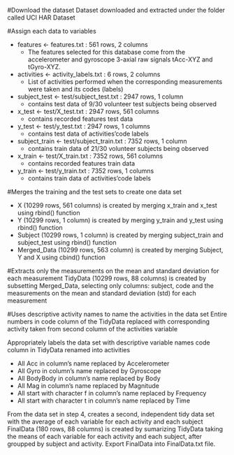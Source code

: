 #Download the dataset
	Dataset downloaded and extracted under the folder called UCI HAR Dataset

#Assign each data to variables
- features <- features.txt : 561 rows, 2 columns
	- The features selected for this database come from the accelerometer and gyroscope 3-axial raw signals tAcc-XYZ and tGyro-XYZ.
- activities <- activity_labels.txt : 6 rows, 2 columns
	- List of activities performed when the corresponding measurements were taken and its codes (labels)
- subject_test <- test/subject_test.txt : 2947 rows, 1 column
	- contains test data of 9/30 volunteer test subjects being observed
- x_test <- test/X_test.txt : 2947 rows, 561 columns
	- contains recorded features test data
- y_test <- test/y_test.txt : 2947 rows, 1 columns
	- contains test data of activities’code labels
- subject_train <- test/subject_train.txt : 7352 rows, 1 column
	- contains train data of 21/30 volunteer subjects being observed
- x_train <- test/X_train.txt : 7352 rows, 561 columns
	- contains recorded features train data
- y_train <- test/y_train.txt : 7352 rows, 1 columns
	- contains train data of activities’code labels

#Merges the training and the test sets to create one data set
- X (10299 rows, 561 columns) is created by merging x_train and x_test using rbind() function
- Y (10299 rows, 1 column) is created by merging y_train and y_test using rbind() function
- Subject (10299 rows, 1 column) is created by merging subject_train and subject_test using rbind() function
- Merged_Data (10299 rows, 563 column) is created by merging Subject, Y and X using cbind() function

#Extracts only the measurements on the mean and standard deviation for each measurement
TidyData (10299 rows, 88 columns) is created by subsetting Merged_Data, selecting only columns: subject, code and the measurements on the mean and standard deviation (std) for each measurement

#Uses descriptive activity names to name the activities in the data set
Entire numbers in code column of the TidyData replaced with corresponding activity taken from second column of the activities variable

Appropriately labels the data set with descriptive variable names
code column in TidyData renamed into activities
- All Acc in column’s name replaced by Accelerometer
- All Gyro in column’s name replaced by Gyroscope
- All BodyBody in column’s name replaced by Body
- All Mag in column’s name replaced by Magnitude
- All start with character f in column’s name replaced by Frequency
- All start with character t in column’s name replaced by Time

From the data set in step 4, creates a second, independent tidy data set with the average of each variable for each activity and each subject
FinalData (180 rows, 88 columns) is created by sumarizing TidyData taking the means of each variable for each activity and each subject, after groupped by subject and activity.
Export FinalData into FinalData.txt file.
